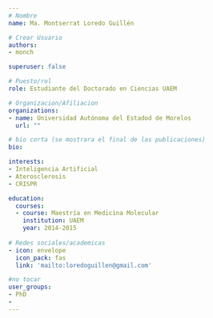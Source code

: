 ```yaml
---
# Nombre
name: Ma. Montserrat Loredo Guillén

# Crear Usuario
authors:
- monch

superuser: false

# Puesto/rol
role: Estudiante del Doctorado en Ciencias UAEM

# Organizacion/Afiliacion
organizations:
- name: Universidad Autónoma del Estadod de Morelos
  url: ""

# bio corta (se mostrara el final de las publicaciones)
bio: 

interests:
- Inteligencia Artificial
- Aterosclerosis
- CRISPR

education:
  courses:
  - course: Maestría en Medicina Molecular
    institution: UAEM
    year: 2014-2015
 
# Redes sociales/academicas
- icon: envelope
  icon_pack: fas
  link: 'mailto:loredoguillen@gmail.com'

#no tocar
user_groups:
- PhD
- 
---
```

